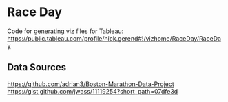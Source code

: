 # Race Day
Code for generating viz files for Tableau:
https://public.tableau.com/profile/nick.gerend#!/vizhome/RaceDay/RaceDay

## Data Sources
https://github.com/adrian3/Boston-Marathon-Data-Project
https://gist.github.com/jwass/11119254?short_path=07dfe3d
